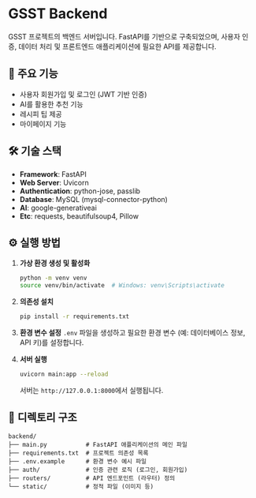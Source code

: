 # GSST Backend

GSST 프로젝트의 백엔드 서버입니다. FastAPI를 기반으로 구축되었으며, 사용자 인증, 데이터 처리 및 프론트엔드 애플리케이션에 필요한 API를 제공합니다.

## 🚀 주요 기능

- 사용자 회원가입 및 로그인 (JWT 기반 인증)
- AI를 활용한 추천 기능
- 레시피 팁 제공
- 마이페이지 기능

## 🛠️ 기술 스택

- **Framework**: FastAPI
- **Web Server**: Uvicorn
- **Authentication**: python-jose, passlib
- **Database**: MySQL (mysql-connector-python)
- **AI**: google-generativeai
- **Etc**: requests, beautifulsoup4, Pillow

## ⚙️ 실행 방법

1.  **가상 환경 생성 및 활성화**
    ```bash
    python -m venv venv
    source venv/bin/activate  # Windows: venv\Scripts\activate
    ```

2.  **의존성 설치**
    ```bash
    pip install -r requirements.txt
    ```

3.  **환경 변수 설정**
    `.env` 파일을 생성하고 필요한 환경 변수 (예: 데이터베이스 정보, API 키)를 설정합니다.

4.  **서버 실행**
    ```bash
    uvicorn main:app --reload
    ```
    서버는 `http://127.0.0.1:8000`에서 실행됩니다.

## 📁 디렉토리 구조

```
backend/
├── main.py           # FastAPI 애플리케이션의 메인 파일
├── requirements.txt  # 프로젝트 의존성 목록
├── .env.example      # 환경 변수 예시 파일
├── auth/             # 인증 관련 로직 (로그인, 회원가입)
├── routers/          # API 엔드포인트 (라우터) 정의
└── static/           # 정적 파일 (이미지 등)
```
